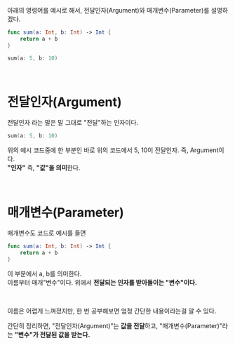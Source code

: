 <!-- 계속 전달인자와 매개변수 두 가지의 이름을 들으면 무엇인지도 모르고, 햇갈리기도 했어서 정리해본다. -->

아래의 명령어를 예시로 해서, 전달인자(Argument)와 매개변수(Parameter)를 설명하겠다.
```swift
func sum(a: Int, b: Int) -> Int {
    return a + b
}

sum(a: 5, b: 10)
```

<br>

# 전달인자(Argument)
전달인자 라는 말은 말 그대로 "전달"하는 인자이다.
```swift
sum(a: 5, b: 10)
```
위의 예시 코드중에 한 부분인 바로 위의 코드에서 5, 10이 전달인자. 즉, Argument이다.<br>
**"인자"** 즉,  **"값"을 의미**한다.

<br>

# 매개변수(Parameter)
매개변수도 코드로 예시를 들면
```swift
func sum(a: Int, b: Int) -> Int {
    return a + b
}
```
이 부분에서 a, b를 의미한다.<br>
이름부터 매개"변수"이다. 위에서 **전달되는 인자를 받아들이는 "변수"이다.**

<br>

이름은 어렵게 느껴졌지만, 한 번 공부해보면 엄청 간단한 내용이라는걸 알 수 있다.

간단히 정리하면, "전달인자(Argument)"는 **값을 전달**하고, "매개변수(Parameter)"라는 **"변수"가 전달된 값을 받는다.**